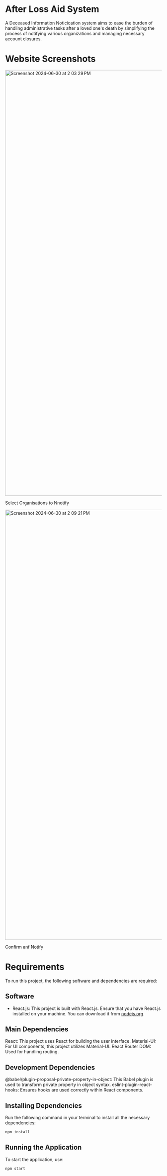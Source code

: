 # After Loss Aid System
A Deceased Information Noticication system aims to ease the burden of handling administrative tasks after a loved one's death by simplifying the process of notifying various organizations and managing necessary account closures.


# Website Screenshots
<img width="1370" alt="Screenshot 2024-06-30 at 2 03 29 PM" src="https://github.com/jinnuxx/Bereavement-Notify-System/assets/101884091/d4cb4790-24ad-48e0-a392-39bb5801a472">
<p>Select Organisations to Nnotify</p>

<img width="1384" alt="Screenshot 2024-06-30 at 2 09 21 PM" src="https://github.com/jinnuxx/Bereavement-Notify-System/assets/101884091/37f9aeff-df8d-4302-9029-bf41e0c17910">
<p>Confirm anf Notify</p>



# Requirements
To run this project, the following software and dependencies are required:
## Software
* React.js: This project is built with React.js. Ensure that you have React.js installed on your machine. You can download it from [nodejs.org](https://react.dev).
## Main Dependencies
React: This project uses React for building the user interface.
Material-UI: For UI components, this project utilizes Material-UI.
React Router DOM: Used for handling routing.
## Development Dependencies
@babel/plugin-proposal-private-property-in-object: This Babel plugin is used to transform private property in object syntax.
eslint-plugin-react-hooks: Ensures hooks are used correctly within React components.

## Installing Dependencies 
Run the following command in your terminal to install all the necessary dependencies:

``` bash
npm install
```

## Running the Application
To start the application, use:
```
npm start
```

